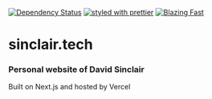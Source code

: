 [![Dependency Status](https://david-dm.org/sikhote/sinclair.tech.svg)](https://david-dm.org/sikhote/sinclair.tech)
[![styled with prettier](https://img.shields.io/badge/styled_with-prettier-ff69b4.svg)](https://github.com/prettier/prettier)
[![Blazing Fast](https://img.shields.io/badge/speed-blazing%20%F0%9F%94%A5-brightgreen.svg)](https://twitter.com/acdlite/status/974390255393505280)

# sinclair.tech

### Personal website of David Sinclair

Built on Next.js and hosted by Vercel

